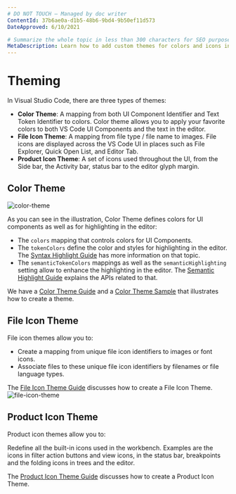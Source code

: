 ```yaml
---
# DO NOT TOUCH — Managed by doc writer
ContentId: 37b6ae0a-d1b5-48b6-9bd4-9b50ef11d573
DateApproved: 6/10/2021

# Summarize the whole topic in less than 300 characters for SEO purpose
MetaDescription: Learn how to add custom themes for colors and icons in Visual Studio Code.
---
```


# Theming

In Visual Studio Code, there are three types of themes:

- **Color Theme**: A mapping from both UI Component Identifier and Text Token Identifier to colors. Color theme allows you to apply your favorite colors to both VS Code UI Components and the text in the editor.
- **File Icon Theme**: A mapping from file type / file name to images. File icons are displayed across the VS Code UI in places such as File Explorer, Quick Open List, and Editor Tab.
- **Product Icon Theme**: A set of icons used throughout the UI, from the Side bar, the Activity bar, status bar to the editor glyph margin.

## Color Theme

![color-theme](images/theming/color-theme.png)

As you can see in the illustration, Color Theme defines colors for UI components as well as for highlighting in the editor:

- The `colors` mapping that controls colors for UI Components.
- The `tokenColors` define the color and styles for highlighting in the editor. The [Syntax Highlight Guide](/api/language-extensions/syntax-highlight-guide) has more information on that topic.
- The `semanticTokenColors` mappings as well as the `semanticHighlighting` setting allow to enhance the highlighting in the editor. The [Semantic Highlight Guide](/api/language-extensions/semantic-highlight-guide) explains the APIs related to that.

We have a [Color Theme Guide](/api/extension-guides/color-theme) and a [Color Theme Sample](https://github.com/microsoft/vscode-extension-samples/tree/main/theme-sample) that illustrates how to create a theme.

## File Icon Theme

File icon themes allow you to:

- Create a mapping from unique file icon identifiers to images or font icons.
- Associate files to these unique file icon identifiers by filenames or file language types.

The [File Icon Theme Guide](/api/extension-guides/file-icon-theme) discusses how to create a File Icon Theme.
![file-icon-theme](images/theming/file-icon-theme.png)

## Product Icon Theme

Product icon themes allow you to:

Redefine all the built-in icons used in the workbench. Examples are the icons in filter action buttons and view icons, in the status bar, breakpoints and the folding icons in trees and the editor.

The [Product Icon Theme Guide](/api/extension-guides/product-icon-theme) discusses how to create a Product Icon Theme.
